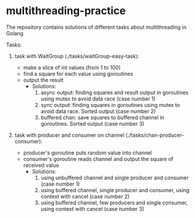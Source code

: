 # multithreading-practice
The repository contains solutions of different tasks about multithreading in Golang

Tasks:
1. task with WaitGroup (./tasks/waitGroup-easy-task):
   - make a slice of int values (from 1 to 100)
   - find a square for each value using goroutines
   - output the result
     - Solutions:
       1. async output: finding squares and result output in goroutines using mutex to avoid data race (case number 1)
       2. sync output: finding squares in goroutines using mutex to avoid data race. Sorted output (case number 2)
       3. buffered chan: save squares to buffered channel in goroutines. Sorted output (case number 3)

2. task with producer and consumer on channel (./tasks/chan-producer-consumer):
   - producer's goroutine puts random value into channel
   - consumer's goroutine reads channel and output the square of received value
     - Solutions:
       1. using unbuffered channel and single producer and consumer (case number 1)
       2. using buffered channel, single producer and consumer, using context with cancel (case number 2)
       3. using buffered channel, few producers and single consumer, using context with cancel (case number 3)
